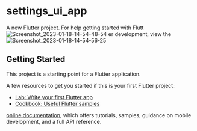 # settings_ui_app

A new Flutter project.
For help getting started with Flutt![Screenshot_2023-01-18-14-54-48-54](https://user-images.githubusercontent.com/121868653/213331125-36496620-aec5-480d-ba52-c3eb9c6afbb6.jpg)
er development, view the![Screenshot_2023-01-18-14-54-56-25](https://user-images.githubusercontent.com/121868653/213331144-13486362-ef03-4cac-b498-bf3a749fda8a.jpg)

## Getting Started

This project is a starting point for a Flutter application.

A few resources to get you started if this is your first Flutter project:

- [Lab: Write your first Flutter app](https://docs.flutter.dev/get-started/codelab)
- [Cookbook: Useful Flutter samples](https://docs.flutter.dev/cookbook)



[online documentation](https://docs.flutter.dev/), which offers tutorials,
samples, guidance on mobile development, and a full API reference.
